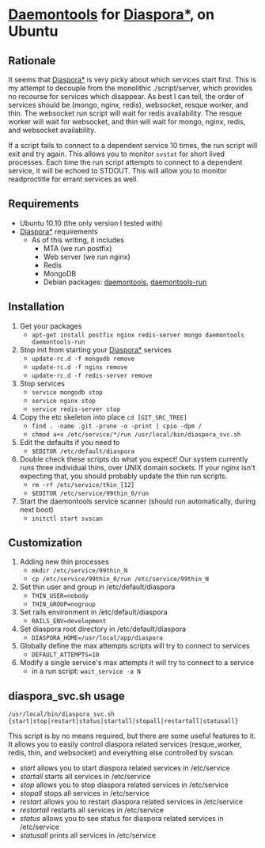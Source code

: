 [durl]:http://joindiaspora.com/ "Diaspora"
[daurl]:http://cr.yp.to/daemontools.html "Daemontools"
[dturl]:http://packages.ubuntu.com/da/maverick/daemontools
[drurl]:http://packages.ubuntu.com/da/maverick/daemontools-run
# [Daemontools][daurl] for [Diaspora\*][durl], on Ubuntu

## Rationale

It seems that [Diaspora\*][durl] is very picky about which services start first. This 
is my attempt to decouple from the monolithic ./script/server, which provides
no recourse for services which disappear. As best I can tell, the order of
services should be (mongo, nginx, redis), websocket, resque worker, and thin.
The websocket run script will wait for redis availability. The resque worker 
will wait for websocket, and thin will wait for mongo, nginx, redis, and
websocket availability.

If a script fails to connect to a dependent service 10 times, the run script
will exit and try again. This allows you to monitor `svstat` for short lived
processes. Each time the run script attempts to connect to a dependent service,
it will be echoed to STDOUT. This will allow you to monitor readproctitle for
errant services as well.

## Requirements

+ Ubuntu 10.10 (the only version I tested with)
+ [Diaspora\*][durl] requirements
    + As of this writing, it includes
        + MTA (we run postfix)
        + Web server (we run nginx)
        + Redis
        + MongoDB
        + Debian packages: [daemontools][dturl], [daemontools-run][drurl]

## Installation

1. Get your packages
    * `apt-get install postfix nginx redis-server mongo daemontools daemontools-run`
1. Stop init from starting your [Diaspora\*][durl] services
    * `update-rc.d -f mongodb remove`
    * `update-rc.d -f nginx remove`
    * `update-rc.d -f redis-server remove`
1. Stop services
    * `service mongodb stop`
    * `service nginx stop`
    * `service redis-server stop`
1. Copy the etc skeleton into place
`cd [GIT_SRC_TREE]`
    * `find . -name .git -prune -o -print | cpio -dpm /`
    * `chmod a+x /etc/service/*/run /usr/local/bin/diaspora_svc.sh`
1. Edit the defaults if you need to
    * `$EDITOR /etc/default/diaspora`
1. Double check these scripts do what you expect! Our system currently runs three individual thins, over UNIX domain sockets. If your nginx isn't expecting that, you should probably update the thin run scripts.
    * `rm -rf /etc/service/thin_[12]`
    * `$EDITOR /etc/service/99thin_0/run`
1. Start the daemontools service scanner (should run automatically, during next boot)
    * `initctl start svscan`

## Customization

1. Adding new thin processes
    * `mkdir /etc/service/99thin_N`
    * `cp /etc/service/99thin_0/run /etc/service/99thin_N`
1. Set thin user and group in /etc/default/diaspora
    * `THIN_USER=nobody`
    * `THIN_GROUP=nogroup`
1. Set rails environment in /etc/default/diaspora
    * `RAILS_ENV=development`
1. Set diaspora root directory in /etc/default/diaspora
    * `DIASPORA_HOME=/usr/local/app/diaspora`
1. Globally define the max attempts scripts will try to connect to services
    * `DEFAULT_ATTEMPTS=10`
1. Modify a single service's max attempts it will try to connect to a service
    * in a run script: `wait_service -a N`

## diaspora_svc.sh usage

`/usr/local/bin/diaspora_svc.sh {start|stop|restart|status|startall|stopall|restartall|statusall}`

This script is by no means required, but there are some useful features to it.
It allows you to easily control diaspora related services (resque_worker,
redis, thin, and websocket) and everything else controlled by svscan.

+ *start* allows you to start diaspora related services in /etc/service
+ *startall* starts all services in /etc/service
+ *stop* allows you to stop diaspora related services in /etc/service
+ *stopall* stops all services in /etc/service
+ *restart* allows you to restart diaspora related services in /etc/service
+ *restartall* restarts all services in /etc/service
+ *status* allows you to see status for diaspora related services in /etc/service
+ *statusall* prints all services in /etc/service

